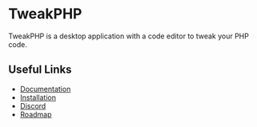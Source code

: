 # TweakPHP

TweakPHP is a desktop application with a code editor to tweak your PHP code.

## Useful Links

- [Documentation](https://tweakphp.com)
- [Installation](https://tweakphp.com/getting-started/installation.html)
- [Discord](https://discord.gg/Et3UTT4xwC)
- [Roadmap](https://github.com/orgs/tweakphp/projects/1)
